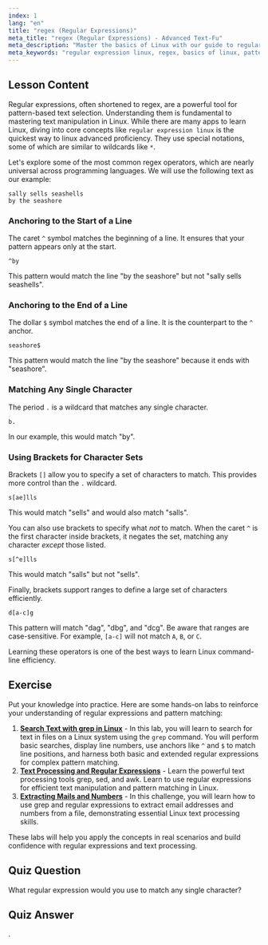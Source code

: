 ```yaml
---
index: 1
lang: "en"
title: "regex (Regular Expressions)"
meta_title: "regex (Regular Expressions) - Advanced Text-Fu"
meta_description: "Master the basics of Linux with our guide to regular expressions (regex). Learn pattern matching with grep, using syntax like ^, $, and []. This is one of the best ways to learn Linux text manipulation and advance your skills."
meta_keywords: "regular expression linux, regex, basics of linux, pattern matching, grep, text processing, learn linux, linux tutorial, quickest way to linux advanced"
---
```


## Lesson Content

Regular expressions, often shortened to regex, are a powerful tool for pattern-based text selection. Understanding them is fundamental to mastering text manipulation in Linux. While there are many apps to learn Linux, diving into core concepts like `regular expression linux` is the quickest way to linux advanced proficiency. They use special notations, some of which are similar to wildcards like `*`.

Let's explore some of the most common regex operators, which are nearly universal across programming languages. We will use the following text as our example:

```plaintext
sally sells seashells
by the seashore
```

### Anchoring to the Start of a Line

The caret `^` symbol matches the beginning of a line. It ensures that your pattern appears only at the start.

```plaintext
^by
```

This pattern would match the line "by the seashore" but not "sally sells seashells".

### Anchoring to the End of a Line

The dollar `$` symbol matches the end of a line. It is the counterpart to the `^` anchor.

```plaintext
seashore$
```

This pattern would match the line "by the seashore" because it ends with "seashore".

### Matching Any Single Character

The period `.` is a wildcard that matches any single character.

```plaintext
b.
```

In our example, this would match "by".

### Using Brackets for Character Sets

Brackets `[]` allow you to specify a set of characters to match. This provides more control than the `.` wildcard.

```plaintext
s[ae]lls
```

This would match "sells" and would also match "salls".

You can also use brackets to specify what _not_ to match. When the caret `^` is the first character inside brackets, it negates the set, matching any character _except_ those listed.

```plaintext
s[^e]lls
```

This would match "salls" but not "sells".

Finally, brackets support ranges to define a large set of characters efficiently.

```plaintext
d[a-c]g
```

This pattern will match "dag", "dbg", and "dcg". Be aware that ranges are case-sensitive. For example, `[a-c]` will not match `A`, `B`, or `C`.

Learning these operators is one of the best ways to learn Linux command-line efficiency.

## Exercise

Put your knowledge into practice. Here are some hands-on labs to reinforce your understanding of regular expressions and pattern matching:

1. **[Search Text with grep in Linux](https://labex.io/labs/comptia-search-text-with-grep-in-linux-590841)** - In this lab, you will learn to search for text in files on a Linux system using the `grep` command. You will perform basic searches, display line numbers, use anchors like `^` and `$` to match line positions, and harness both basic and extended regular expressions for complex pattern matching.
2. **[Text Processing and Regular Expressions](https://labex.io/labs/linux-text-processing-and-regular-expressions-18003)** - Learn the powerful text processing tools grep, sed, and awk. Learn to use regular expressions for efficient text manipulation and pattern matching in Linux.
3. **[Extracting Mails and Numbers](https://labex.io/labs/linux-extracting-mails-and-numbers-17991)** - In this challenge, you will learn how to use grep and regular expressions to extract email addresses and numbers from a file, demonstrating essential Linux text processing skills.

These labs will help you apply the concepts in real scenarios and build confidence with regular expressions and text processing.

## Quiz Question

What regular expression would you use to match any single character?

## Quiz Answer

.
